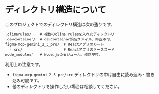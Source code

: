 # ディレクトリ構造について

このプロジェクトでのディレクトリ構造は次の通りです。

```
.clinerules/    # 複数のcline rulesを入れたディレクトリ
.devcontainer/  # devContainer設定ファイル。修正不可。
figma-mcp-gemini_2_5_pro/  # Reactアプリのルート
  - src/                   # Reactアプリのソースコード
node_modules/   # Node.jsのモジュール。修正不可。
```

利用上の注意です。

- `figma-mcp-gemini_2_5_pro/src` ディレクトリの中は自由に読み込み・書き込み可能です。
- 他のディレクトリを操作したい場合は相談してください。
